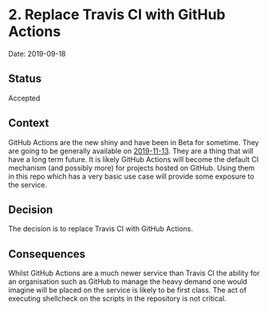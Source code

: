 # 2. Replace Travis CI with GitHub Actions

Date: 2019-09-18

## Status

Accepted

## Context

GitHub Actions are the new shiny and have been in Beta for sometime. They are
going to be generally available on
[2019-11-13](https://github.blog/2019-08-08-github-actions-now-supports-ci-cd/).
They are a thing that will have a long term future. It is likely GitHub Actions
will become the default CI mechanism (and possibly more) for projects hosted on
GitHub. Using them in this repo which has a very basic use case will provide
some exposure to the service.

## Decision

The decision is to replace Travis CI with GitHub Actions.

## Consequences

Whilst GitHub Actions are a much newer service than Travis CI the ability for
an organisation such as GitHub to manage the heavy demand one would imagine
will be placed on the service is likely to be first class.
The act of executing shellcheck on the scripts in the repository is not critical.
